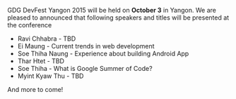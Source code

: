 GDG DevFest Yangon 2015 will be held on **October 3** in Yangon. We are pleased to announced that following speakers and titles will be presented at the conference

- Ravi Chhabra 		- TBD
- Ei Maung			- Current trends in web development
- Soe Thiha Naung	- Experience about building Android App
- Thar Htet			- TBD
- Soe Thiha			- What is Google Summer of Code?
- Myint Kyaw Thu	- TBD

And more to come!